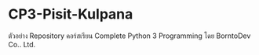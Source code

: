 # CP3-Pisit-Kulpana
ตัวอย่าง Repository คอร์สเรียน Complete Python 3 Programming โดย BorntoDev Co.. Ltd.
